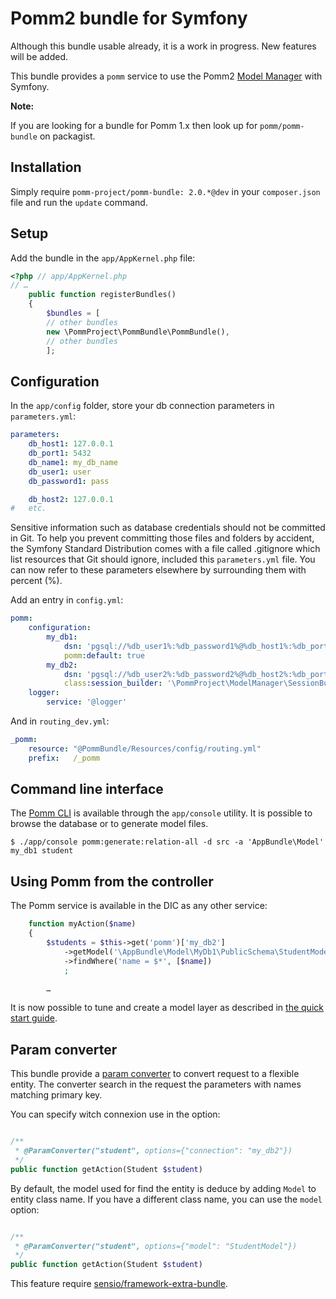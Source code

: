 # Pomm2 bundle for Symfony

Although this bundle usable already, it is a work in progress. New features will be added.

This bundle provides a `pomm` service to use the Pomm2 [Model Manager](https://github.com/pomm-project/ModelManager) with Symfony.

**Note:**

If you are looking for a bundle for Pomm 1.x then look up for `pomm/pomm-bundle` on packagist.

## Installation

Simply require `pomm-project/pomm-bundle: 2.0.*@dev` in your `composer.json` file and run the `update` command.

## Setup

Add the bundle in the `app/AppKernel.php` file:

```php
<?php // app/AppKernel.php
// …
    public function registerBundles()
    {
        $bundles = [
        // other bundles
        new \PommProject\PommBundle\PommBundle(),
        // other bundles
        ];
```
## Configuration

In the `app/config` folder, store your db connection parameters in `parameters.yml`:

```yml
parameters:
    db_host1: 127.0.0.1
    db_port1: 5432
    db_name1: my_db_name
    db_user1: user
    db_password1: pass

    db_host2: 127.0.0.1
#   etc.
```

Sensitive information such as database credentials should not be committed in Git. To help you prevent committing those files and folders by accident, the Symfony Standard Distribution comes with a file called .gitignore which list resources that Git should ignore, included this `parameters.yml` file.
You can now refer to these parameters elsewhere by surrounding them with percent (%).

Add an entry in `config.yml`:

```yml
pomm:
    configuration:
        my_db1:
            dsn: 'pgsql://%db_user1%:%db_password1%@%db_host1%:%db_port1%/%db_name1%'
            pomm:default: true
        my_db2:
            dsn: 'pgsql://%db_user2%:%db_password2%@%db_host2%:%db_port2%/%db_name2%'
            class:session_builder: '\PommProject\ModelManager\SessionBuilder'
    logger:
        service: '@logger'
```

And in `routing_dev.yml`:

```yml
_pomm:
    resource: "@PommBundle/Resources/config/routing.yml"
    prefix:   /_pomm
```

## Command line interface

The [Pomm CLI](https://github.com/pomm-project/Cli) is available through the `app/console` utility. It is possible to browse the database or to generate model files.

```
$ ./app/console pomm:generate:relation-all -d src -a 'AppBundle\Model' my_db1 student
```

## Using Pomm from the controller

The Pomm service is available in the DIC as any other service:

```php
    function myAction($name)
    {
        $students = $this->get('pomm')['my_db2']
            ->getModel('\AppBundle\Model\MyDb1\PublicSchema\StudentModel')
            ->findWhere('name = $*', [$name])
            ;

        …
```

It is now possible to tune and create a model layer as described in [the quick start guide](http://www.pomm-project.org/documentation/sandbox2).

## Param converter

This bundle provide a [param
converter](http://symfony.com/doc/master/bundles/SensioFrameworkExtraBundle/annotations/converters.html)
to convert request to a flexible entity. The converter search in the request the
parameters with names matching primary key.

You can specify witch connexion use in the option:

```php

/**
 * @ParamConverter("student", options={"connection": "my_db2"})
 */
public function getAction(Student $student)
```

By default, the model used for find the entity is deduce by adding ``Model`` to
entity class name. If you have a different class name, you can use the ``model``
option:

```php

/**
 * @ParamConverter("student", options={"model": "StudentModel"})
 */
public function getAction(Student $student)
```

This feature require
[sensio/framework-extra-bundle](http://symfony.com/doc/master/bundles/SensioFrameworkExtraBundle/index.html).
